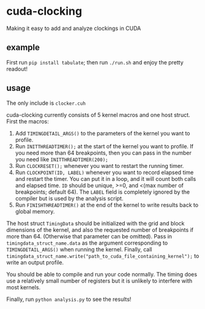 # cuda-clocking
Making it easy to add and analyze clockings in CUDA

## example

First run `pip install tabulate`; then run `./run.sh` and enjoy the pretty readout!

## usage

The only include is `clocker.cuh`

cuda-clocking currently consists of 5 kernel macros and one host struct. First the macros:
1. Add `TIMINGDETAIL_ARGS()` to the parameters of the kernel you want to profile.
2. Run `INITTHREADTIMER();` at the start of the kernel you want to profile. If you need more than 64 breakpoints, then you can pass in the number you need like `INITTHREADTIMER(200);`
3. Run `CLOCKRESET();` whenever you want to restart the running timer.
4. Run `CLOCKPOINT(ID, LABEL)` whenever you want to record elapsed time and restart the timer. You can put it in a loop, and it will count both calls and elapsed time. `ID` should be unique, >=0, and <(max number of breakpoints; default 64). The `LABEL` field is completely ignored by the compiler but is used by the analysis script.
5. Run `FINISHTHREADTIMER()` at the end of the kernel to write results back to global memory.

The host struct `TimingData` should be initialized with the grid and block dimensions of the kernel, and also the requested number of breakpoints if more than 64. (Otherwise that parameter can be omitted). Pass in `timingdata_struct_name.data` as the argument corresponding to `TIMINGDETAIL_ARGS()` when running the kernel. Finally, call `timingdata_struct_name.write("path_to_cuda_file_containing_kernel");` to write an output profile.

You should be able to compile and run your code normally. The timing does use a relatively small number of registers but it is unlikely to interfere with most kernels.

Finally, run `python analysis.py` to see the results!